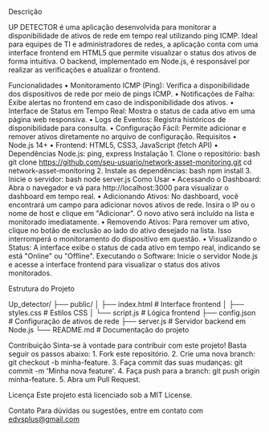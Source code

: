 Descrição

UP DETECTOR é uma aplicação desenvolvida para monitorar a disponibilidade de ativos de rede em tempo real utilizando ping ICMP. 
Ideal para equipes de TI e administradores de redes, a aplicação conta com uma interface frontend em HTML5 que permite visualizar 
o status dos ativos de forma intuitiva. O backend, implementado em Node.js, é responsável por realizar as verificações e atualizar o frontend.

Funcionalidades
    • Monitoramento ICMP (Ping): Verifica a disponibilidade dos dispositivos de rede por meio de pings ICMP.
    • Notificações de Falha: Exibe alertas no frontend em caso de indisponibilidade dos ativos.
    • Interface de Status em Tempo Real: Mostra o status de cada ativo em uma página web responsiva.
    • Logs de Eventos: Registra históricos de disponibilidade para consulta.
    • Configuração Fácil: Permite adicionar e remover ativos diretamente no arquivo de configuração.
Requisitos
    • Node.js 14+
    • Frontend: HTML5, CSS3, JavaScript (fetch API)
    • Dependências Node.js: ping, express
Instalação
    1. Clone o repositório:
       bash
       git clone https://github.com/seu-usuario/network-asset-monitoring.git
       cd network-asset-monitoring
    2. Instale as dependências:
       bash
       npm install
    3. Inicie o servidor:
       bash
       node server.js
Como Usar
    • Acessando o Dashboard: Abra o navegador e vá para http://localhost:3000 para visualizar o dashboard em tempo real.
    • Adicionando Ativos: No dashboard, você encontrará um campo para adicionar novos ativos de rede. Insira o IP ou o nome de host e clique em "Adicionar". O novo ativo será incluído na lista e monitorado imediatamente.
    • Removendo Ativos: Para remover um ativo, clique no botão de exclusão ao lado do ativo desejado na lista. Isso interromperá o monitoramento do dispositivo em questão.
    • Visualizando o Status: A interface exibe o status de cada ativo em tempo real, indicando se está "Online" ou "Offline".
Executando o Software: Inicie o servidor Node.js e acesse a interface frontend para visualizar o status dos ativos monitorados.

Estrutura do Projeto

Up_detector/
├── public/
│   ├── index.html       # Interface frontend
│   ├── styles.css       # Estilos CSS
│   └── script.js        # Lógica frontend
├── config.json          # Configuração de ativos de rede
├── server.js            # Servidor backend em Node.js
└── README.md            # Documentação do projeto

Contribuição
Sinta-se à vontade para contribuir com este projeto! Basta seguir os passos abaixo:
    1. Fork este repositório.
    2. Crie uma nova branch: git checkout -b minha-feature.
    3. Faça commit das suas mudanças: git commit -m 'Minha nova feature'.
    4. Faça push para a branch: git push origin minha-feature.
    5. Abra um Pull Request.
    
Licença
Este projeto está licenciado sob a MIT License.

Contato
Para dúvidas ou sugestões, entre em contato com edvsplus@gmail.com




